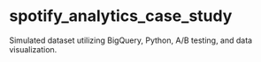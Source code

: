 # spotify_analytics_case_study
Simulated dataset utilizing BigQuery, Python, A/B testing, and data visualization.
